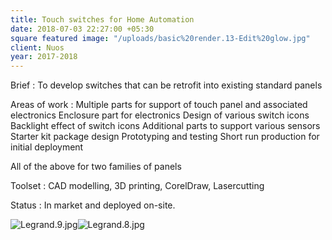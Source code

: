 ```yaml
---
title: Touch switches for Home Automation
date: 2018-07-03 22:27:00 +05:30
square featured image: "/uploads/basic%20render.13-Edit%20glow.jpg"
client: Nuos
year: 2017-2018
---
```


Brief : To develop switches that can be retrofit into existing standard panels

Areas of work : 
Multiple parts for support of touch panel and associated electronics
Enclosure part for electronics
Design of various switch icons
Backlight effect of switch icons
Additional parts to support various sensors
Starter kit package design
Prototyping and testing
Short run production for initial deployment

All of the above for two families of panels

Toolset :
CAD modelling, 3D printing, 
CorelDraw, Lasercutting

Status :
In market and deployed on-site. 

![Legrand.9.jpg](/uploads/Legrand.9.jpg)![Legrand.8.jpg](/uploads/Legrand.8.jpg)